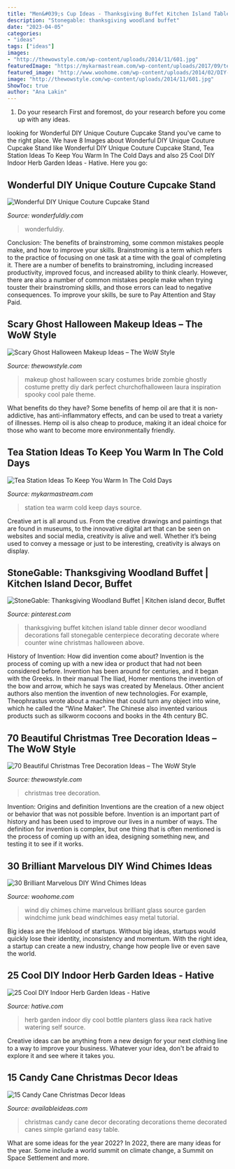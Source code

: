 ```yaml
---
title: "Men&#039;s Cup Ideas - Thanksgiving Buffet Kitchen Island Table Dinner Decor Woodland Decorations Fall Stonegable Centerpiece Decorating Decorate Where Counter Wine Christmas Halloween Above"
description: "Stonegable: thanksgiving woodland buffet"
date: "2023-04-05"
categories:
- "ideas"
tags: ["ideas"]
images:
- "http://thewowstyle.com/wp-content/uploads/2014/11/601.jpg"
featuredImage: "https://mykarmastream.com/wp-content/uploads/2017/09/tea-station-2.jpg"
featured_image: "http://www.woohome.com/wp-content/uploads/2014/02/DIY-wind-chime-7.jpg"
image: "http://thewowstyle.com/wp-content/uploads/2014/11/601.jpg"
ShowToc: true
author: "Ana Lakin"
---
```



1. Do your research First and foremost, do your research before you come up with any ideas.

	

		
looking for Wonderful DIY Unique Couture Cupcake Stand you've came to the right place. We have 8 Images about Wonderful DIY Unique Couture Cupcake Stand like Wonderful DIY Unique Couture Cupcake Stand, Tea Station Ideas To Keep You Warm In The Cold Days and also 25 Cool DIY Indoor Herb Garden Ideas - Hative. Here you go:
		
    
## Wonderful DIY Unique Couture Cupcake Stand

<img loading=lazy src="https://cdn.wonderfuldiy.com/wp-content/uploads/2015/04/Couture-Cupcake-Stand-4.jpg" onerror="this.onerror=null;this.src='https://tse1.mm.bing.net/th?id=OIP.14_7XjRssVlEpz1C2409YAHaMx&amp;pid=15.1';" alt="Wonderful DIY Unique Couture Cupcake Stand">

_Source: wonderfuldiy.com_

>wonderfuldiy. 

	

Conclusion: The benefits of brainstroming, some common mistakes people make, and how to improve your skills.
Brainstroming is a term which refers to the practice of focusing on one task at a time with the goal of completing it. There are a number of benefits to brainstroming, including increased productivity, improved focus, and increased ability to think clearly. However, there are also a number of common mistakes people make when trying touster their brainstroming skills, and those errors can lead to negative consequences. To improve your skills, be sure to Pay Attention and Stay Paid.

    
## Scary Ghost Halloween Makeup Ideas – The WoW Style

<img loading=lazy src="http://thewowstyle.com/wp-content/uploads/2016/06/Perfect-Ghost-Halloween-Makeup.jpg" onerror="this.onerror=null;this.src='https://tse1.mm.bing.net/th?id=OIP.ovdOXrYo6TUDS6MFk8fAYwHaLH&amp;pid=15.1';" alt="Scary Ghost Halloween Makeup Ideas – The WoW Style">

_Source: thewowstyle.com_

>makeup ghost halloween scary costumes bride zombie ghostly costume pretty diy dark perfect churchofhalloween laura inspiration spooky cool pale theme. 

	

What benefits do they have?
Some benefits of hemp oil are that it is non-addictive, has anti-inflammatory effects, and can be used to treat a variety of illnesses. Hemp oil is also cheap to produce, making it an ideal choice for those who want to become more environmentally friendly.

    
## Tea Station Ideas To Keep You Warm In The Cold Days

<img loading=lazy src="https://mykarmastream.com/wp-content/uploads/2017/09/tea-station-2.jpg" onerror="this.onerror=null;this.src='https://tse1.mm.bing.net/th?id=OIP.PhWQnlD7LACfTudt2h25yAHaLM&amp;pid=15.1';" alt="Tea Station Ideas To Keep You Warm In The Cold Days">

_Source: mykarmastream.com_

>station tea warm cold keep days source. 

	

Creative art is all around us. From the creative drawings and paintings that are found in museums, to the innovative digital art that can be seen on websites and social media, creativity is alive and well. Whether it’s being used to convey a message or just to be interesting, creativity is always on display.

    
## StoneGable: Thanksgiving Woodland Buffet | Kitchen Island Decor, Buffet

<img loading=lazy src="https://i.pinimg.com/736x/5e/4b/e3/5e4be30bc8363685a213adebed8d0db4--white-cabinets-light-fixtures.jpg" onerror="this.onerror=null;this.src='https://tse4.mm.bing.net/th?id=OIP.DtPHwh6qLPh2v9u23sQnJADIEs&amp;pid=15.1';" alt="StoneGable: Thanksgiving Woodland Buffet | Kitchen island decor, Buffet">

_Source: pinterest.com_

>thanksgiving buffet kitchen island table dinner decor woodland decorations fall stonegable centerpiece decorating decorate where counter wine christmas halloween above. 

	

History of Invention: How did invention come about?
Invention is the process of coming up with a new idea or product that had not been considered before. Invention has been around for centuries, and it began with the Greeks. In their manual The Iliad, Homer mentions the invention of the bow and arrow, which he says was created by Menelaus. Other ancient authors also mention the invention of new technologies. For example, Theophrastus wrote about a machine that could turn any object into wine, which he called the “Wine Maker”. The Chinese also invented various products such as silkworm cocoons and books in the 4th century BC.

    
## 70 Beautiful Christmas Tree Decoration Ideas – The WoW Style

<img loading=lazy src="http://thewowstyle.com/wp-content/uploads/2014/11/601.jpg" onerror="this.onerror=null;this.src='https://tse2.mm.bing.net/th?id=OIP.i4nEPrcEOh6iRf4dUU2hmQDhEs&amp;pid=15.1';" alt="70 Beautiful Christmas Tree Decoration Ideas – The WoW Style">

_Source: thewowstyle.com_

>christmas tree decoration. 

	

Invention: Origins and definition
Inventions are the creation of a new object or behavior that was not possible before. Invention is an important part of history and has been used to improve our lives in a number of ways. The definition for invention is complex, but one thing that is often mentioned is the process of coming up with an idea, designing something new, and testing it to see if it works.

    
## 30 Brilliant Marvelous DIY Wind Chimes Ideas

<img loading=lazy src="http://www.woohome.com/wp-content/uploads/2014/02/DIY-wind-chime-7.jpg" onerror="this.onerror=null;this.src='https://tse2.mm.bing.net/th?id=OIP.oRTOIU79AJZ5qybWAnjGJQHaLG&amp;pid=15.1';" alt="30 Brilliant Marvelous DIY Wind Chimes Ideas">

_Source: woohome.com_

>wind diy chimes chime marvelous brilliant glass source garden windchime junk bead windchimes easy metal tutorial. 

	

Big ideas are the lifeblood of startups. Without big ideas, startups would quickly lose their identity, inconsistency and momentum. With the right idea, a startup can create a new industry, change how people live or even save the world.

    
## 25 Cool DIY Indoor Herb Garden Ideas - Hative

<img loading=lazy src="https://hative.com/wp-content/uploads/2014/11/indoor-garden/8-indoor-herb-garden-ikea-wine-rack.jpg" onerror="this.onerror=null;this.src='https://tse4.mm.bing.net/th?id=OIP.9tzui6D6x4a6r54zKx9KoAHaLD&amp;pid=15.1';" alt="25 Cool DIY Indoor Herb Garden Ideas - Hative">

_Source: hative.com_

>herb garden indoor diy cool bottle planters glass ikea rack hative watering self source. 

	

Creative ideas can be anything from a new design for your next clothing line to a way to improve your business. Whatever your idea, don't be afraid to explore it and see where it takes you.

    
## 15 Candy Cane Christmas Decor Ideas

<img loading=lazy src="http://availableideas.com/wp-content/uploads/2015/09/Simple-Candy-Cane-Christmas-Decor.jpg" onerror="this.onerror=null;this.src='https://tse2.mm.bing.net/th?id=OIP.-W4x5GmigBRfrKUSnuhRwwDIEs&amp;pid=15.1';" alt="15 Candy Cane Christmas Decor Ideas">

_Source: availableideas.com_

>christmas candy cane decor decorating decorations theme decorated canes simple garland easy table. 

	

What are some ideas for the year 2022?
In 2022, there are many ideas for the year. Some include a world summit on climate change, a Summit on Space Settlement and more.

